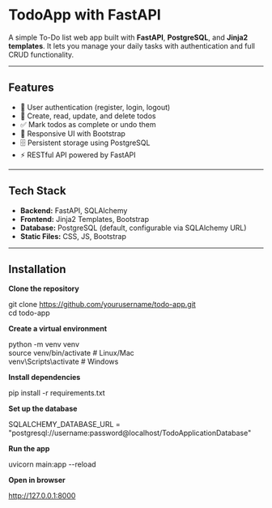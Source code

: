# TodoApp with FastAPI

A simple To-Do list web app built with **FastAPI**, **PostgreSQL**, and **Jinja2 templates**.
It lets you manage your daily tasks with authentication and full CRUD functionality.

---

## Features

- 🔑 User authentication (register, login, logout)
- 📝 Create, read, update, and delete todos
- ✅ Mark todos as complete or undo them
- 🎨 Responsive UI with Bootstrap
- 🗄️ Persistent storage using PostgreSQL
- ⚡ RESTful API powered by FastAPI

---

## Tech Stack

- **Backend:** FastAPI, SQLAlchemy  
- **Frontend:** Jinja2 Templates, Bootstrap  
- **Database:** PostgreSQL (default, configurable via SQLAlchemy URL)  
- **Static Files:** CSS, JS, Bootstrap  

---

## Installation

**Clone the repository**

git clone https://github.com/yourusername/todo-app.git  
cd todo-app

**Create a virtual environment**

python -m venv venv  
source venv/bin/activate   # Linux/Mac  
venv\Scripts\activate      # Windows

**Install dependencies**

pip install -r requirements.txt

**Set up the database**

SQLALCHEMY_DATABASE_URL = "postgresql://username:password@localhost/TodoApplicationDatabase"

**Run the app**

uvicorn main:app --reload

**Open in browser**

http://127.0.0.1:8000
